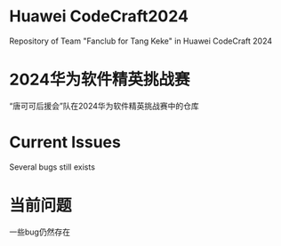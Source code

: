 # Huawei CodeCraft2024
Repository of Team "Fanclub for Tang Keke" in Huawei CodeCraft 2024
# 2024华为软件精英挑战赛
“唐可可后援会”队在2024华为软件精英挑战赛中的仓库

# Current Issues
Several bugs still exists
# 当前问题
一些bug仍然存在
